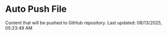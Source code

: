 # Auto Push File

Content that will be pushed to GitHub repository.
Last updated: 08/13/2025, 05:23:49 AM